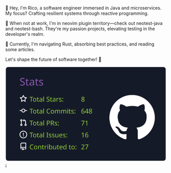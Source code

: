 👋 Hey, I'm Rico, a software engineer immersed in Java and microservices. My focus? Crafting resilient systems through reactive programming.

🚀 When not at work, I'm in neovim plugin territory—check out neotest-java and neotest-bash. They're my passion projects, elevating testing in the developer's realm.

🌱 Currently, I'm navigating Rust, absorbing best practices, and reading some articles.

Let's shape the future of software together! 🔧

[![](https://raw.githubusercontent.com/rcasia/rcasia/master/profile-summary-card-output/ocean_dark/3-stats.svg)](https://app.opensauced.pizza/user/rcasia?tab=contributions)¡
